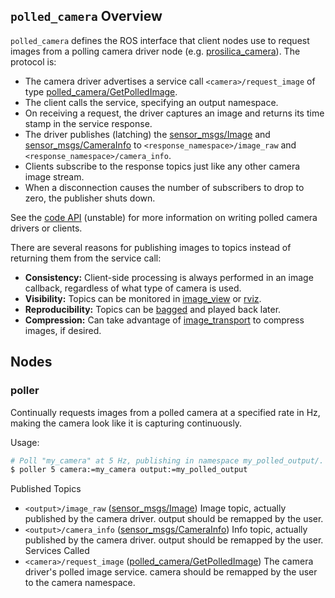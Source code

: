 ## `polled_camera` Overview

`polled_camera` defines the ROS interface that client nodes use to request images from a polling camera driver node (e.g. [prosilica_camera](https://index.ros.org/p/prosilica_camera/)). The protocol is:

* The camera driver advertises a service call `<camera>/request_image` of type [polled_camera/GetPolledImage](https://github.com/ros-perception/image_common/blob/rolling/polled_camera/srv/GetPolledImage.srv).
* The client calls the service, specifying an output namespace.
* On receiving a request, the driver captures an image and returns its time stamp in the service response.
* The driver publishes (latching) the [sensor_msgs/Image](http://www.ros.org/doc/api/sensor_msgs/html/msg/Image.html) and [sensor_msgs/CameraInfo](http://www.ros.org/doc/api/sensor_msgs/html/msg/CameraInfo.html) to `<response_namespace>/image_raw` and `<response_namespace>/camera_info`.
* Clients subscribe to the response topics just like any other camera image stream.
* When a disconnection causes the number of subscribers to drop to zero, the publisher shuts down.

See the [code API](http://www.ros.org/doc/api/polled_camera/html/) (unstable) for more information on writing polled camera drivers or clients.

There are several reasons for publishing images to topics instead of returning them from the service call:

* **Consistency:** Client-side processing is always performed in an image callback, regardless of what type of camera is used.
* **Visibility:** Topics can be monitored in [image_view](https://index.ros.org/p/image_view/) or [rviz](https://index.ros.org/p/rviz/).
* **Reproducibility:** Topics can be [bagged](https://index.ros.org/p/rosbag2/) and played back later.
* **Compression:** Can take advantage of [image_transport](https://index.ros.org/p/image_transport/) to compress images, if desired.

## Nodes

### poller

Continually requests images from a polled camera at a specified rate in Hz, making the camera look like it is capturing continuously.

Usage:

```bash
# Poll "my_camera" at 5 Hz, publishing in namespace my_polled_output/.
$ poller 5 camera:=my_camera output:=my_polled_output
```

Published Topics
* `<output>/image_raw` ([sensor_msgs/Image](https://github.com/ros2/common_interfaces/blob/rolling/sensor_msgs/msg/Image.msg))
  Image topic, actually published by the camera driver. output should be remapped by the user.
* `<output>/camera_info` ([sensor_msgs/CameraInfo](https://github.com/ros2/common_interfaces/blob/rolling/sensor_msgs/msg/CameraInfo.msg))
  Info topic, actually published by the camera driver. output should be remapped by the user.
Services Called
* `<camera>/request_image` ([polled_camera/GetPolledImage](https://github.com/ros-perception/image_common/blob/rolling/polled_camera/srv/GetPolledImage.srv))
The camera driver's polled image service. camera should be remapped by the user to the camera namespace.
